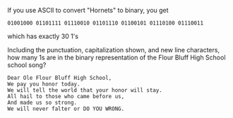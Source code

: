 If you use ASCII to convert "Hornets" to binary, you get

`01001000 01101111 01110010 01101110 01100101 01110100 01110011`

which has exactly 30 1's

Including the punctuation, capitalization shown, and new line characters,
how many 1s are in the binary representation of the Flour Bluff High School school song?

```
Dear Ole Flour Bluff High School,
We pay you honor today.
We will tell the world that your honor will stay.
All hail to those who came before us,
And made us so strong.
We will never falter or DO YOU WRONG.
```